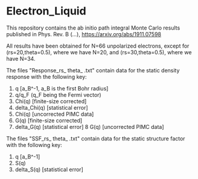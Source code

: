 # Electron_Liquid

This repository contains the ab initio path integral Monte Carlo results published in Phys. Rev. B (...), https://arxiv.org/abs/1911.07598

All results have been obtained for N=66 unpolarized electrons, except for (rs=20,theta=0.5), where we have N=20, and (rs=30,theta=0.5), where we have N=34.


The files "Response_rs_ theta_ .txt" contain data for the static density response with the following key:
1) q [a_B^-1, a_B is the first Bohr radius]
2) q/q_F (q_F being the Fermi vector)
3) Chi(q) [finite-size corrected]
4) delta_Chi(q) [statistical error]
5) Chi(q) [uncorrected PIMC data]
6) G(q) [finite-size corrected]
7) delta_G(q) [statistical error]
8 G(q) [uncorrected PIMC data]


The files "SSF_rs_ theta_ .txt" contain data for the static structure factor with the following key:
1) q [a_B^-1]
2) S(q)
3) delta_S(q) [statistical error]
